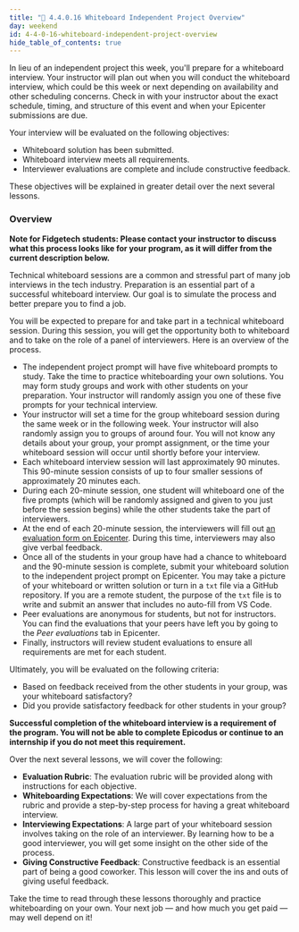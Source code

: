 ```yaml
---
title: "📓 4.4.0.16 Whiteboard Independent Project Overview"
day: weekend
id: 4-4-0-16-whiteboard-independent-project-overview
hide_table_of_contents: true
---
```


In lieu of an independent project this week, you'll prepare for a whiteboard interview. Your instructor will plan out when you will conduct the whiteboard interview, which could be this week or next depending on availability and other scheduling concerns. Check in with your instructor about the exact schedule, timing, and structure of this event and when your Epicenter submissions are due.

Your interview will be evaluated on the following objectives:

* Whiteboard solution has been submitted.
* Whiteboard interview meets all requirements.
* Interviewer evaluations are complete and include constructive feedback.

These objectives will be explained in greater detail over the next several lessons.

### Overview

**Note for Fidgetech students: Please contact your instructor to discuss what this process looks like for your program, as it will differ from the current description below.**

Technical whiteboard sessions are a common and stressful part of many job interviews in the tech industry. Preparation is an essential part of a successful whiteboard interview. Our goal is to simulate the process and better prepare you to find a job.

You will be expected to prepare for and take part in a  technical whiteboard session. During this session, you will get the opportunity both to whiteboard and to take on the role of a panel of interviewers. Here is an overview of the process.

* The independent project prompt will have five whiteboard prompts to study. Take the time to practice whiteboarding your own solutions. You may form study groups and work with other students on your preparation. Your instructor will randomly assign you one of these five prompts for your technical interview.
* Your instructor will set a time for the group whiteboard session during the same week or in the following week. Your instructor will also randomly assign you to groups of around four. You will not know any details about your group, your prompt assignment, or the time your whiteboard session will occur until shortly before your interview.
* Each whiteboard interview session will last approximately 90 minutes. This 90-minute session consists of up to four smaller sessions of approximately 20 minutes each.
* During each 20-minute session, one student will whiteboard one of the five prompts (which will be randomly assigned and given to you just before the session begins) while the other students take the part of interviewers.
* At the end of each 20-minute session, the interviewers will fill out [an evaluation form on Epicenter](https://epicenter.epicodus.com/peer_evaluations/new). During this time, interviewers may also give verbal feedback.
* Once all of the students in your group have had a chance to whiteboard and the 90-minute session is complete, submit your whiteboard solution to the independent project prompt on Epicenter. You may take a picture of your whiteboard or written solution or turn in a `txt` file via a GitHub repository. If you are a remote student, the purpose of the `txt` file is to write and submit an answer that includes no auto-fill from VS Code.
* Peer evaluations are anonymous for students, but not for instructors. You can find the evaluations that your peers have left you by going to the _Peer evaluations_ tab in Epicenter.
* Finally, instructors will review student evaluations to ensure all requirements are met for each student.

Ultimately, you will be evaluated on the following criteria:

* Based on feedback received from the other students in your group, was your whiteboard satisfactory?
* Did you provide satisfactory feedback for other students in your group?

**Successful completion of the whiteboard interview is a requirement of the program. You will not be able to complete Epicodus or continue to an internship if you do not meet this requirement.**

Over the next several lessons, we will cover the following:

* **Evaluation Rubric**: The evaluation rubric will be provided along with instructions for each objective.
* **Whiteboarding Expectations**: We will cover expectations from the rubric and provide a step-by-step process for having a great whiteboard interview.
* **Interviewing Expectations**: A large part of your whiteboard session involves taking on the role of an interviewer. By learning how to be a good interviewer, you will get some insight on the other side of the process.
* **Giving Constructive Feedback**: Constructive feedback is an essential part of being a good coworker. This lesson will cover the ins and outs of giving useful feedback.

Take the time to read through these lessons thoroughly and practice whiteboarding on your own. Your next job — and how much you get paid — may well depend on it!

